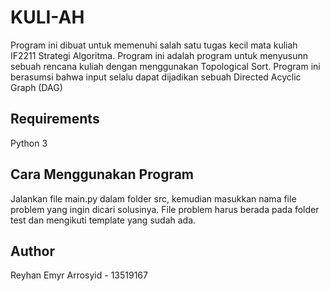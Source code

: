 # KULI-AH
Program ini dibuat untuk memenuhi salah satu tugas kecil mata kuliah IF2211 Strategi Algoritma. Program ini adalah program untuk menyusunn sebuah rencana kuliah dengan menggunakan Topological Sort. Program ini berasumsi bahwa input selalu dapat dijadikan sebuah Directed Acyclic Graph (DAG)

## Requirements
Python 3

## Cara Menggunakan Program
Jalankan file main.py dalam folder src, kemudian masukkan nama file problem yang ingin dicari solusinya. File problem harus berada pada folder test dan mengikuti template yang sudah ada.

## Author
Reyhan Emyr Arrosyid - 13519167
